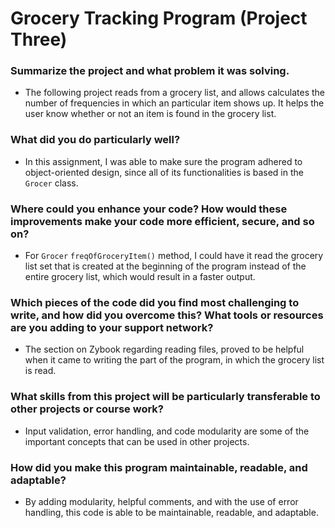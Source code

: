 # Grocery Tracking Program (Project Three) #


### Summarize the project and what problem it was solving.
* The following project reads from a grocery list, and allows calculates the number of frequencies in which an particular item shows up. It helps the user know whether or not an item is found in the grocery list.

### What did you do particularly well?
* In this assignment, I was able to make sure the program adhered to object-oriented design, since all of its functionalities is based in the `Grocer` class.

### Where could you enhance your code? How would these improvements make your code more efficient, secure, and so on?
* For `Grocer` `freqOfGroceryItem()` method, I could have it read the grocery list set that is created at the beginning of the program instead of the entire grocery list, which would result in a faster output.

### Which pieces of the code did you find most challenging to write, and how did you overcome this? What tools or resources are you adding to your support network?
* The section on Zybook regarding reading files, proved to be helpful when it came to writing the part of the program, in which the grocery list is read.

### What skills from this project will be particularly transferable to other projects or course work?
* Input validation, error handling, and code modularity are some of the important concepts that can be used in other projects.

### How did you make this program maintainable, readable, and adaptable?
* By adding modularity, helpful comments, and with the use of error handling, this code is able to be maintainable, readable, and adaptable.
